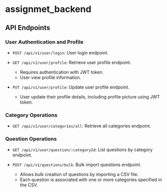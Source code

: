 # assignmet_backend


## API Endpoints

### User Authentication and Profile

- `POST /api/v1/user/login`: User login endpoint.

- `GET /api/v1/user/profile`: Retrieve user profile endpoint.
  - Requires authentication with JWT token.
  - User view profile information.

- `PUT /api/v1/user/profile`: Update user profile endpoint.
  - User update their profile details, including profile picture using JWT token.

### Category Operations

- `GET /api/v1/user/categories/all`: Retrieve all categories endpoint.

### Question Operations

- `GET /api/v1/user/question/:categoryId`: List questions by category endpoint.


- `POST /api/v1/questions/bulk`: Bulk import questions endpoint.
  - Allows bulk creation of questions by importing a CSV file.
  - Each question is associated with one or more categories specified in the CSV.